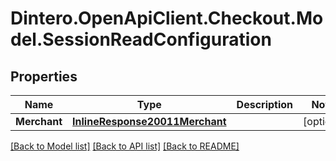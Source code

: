# Dintero.OpenApiClient.Checkout.Model.SessionReadConfiguration

## Properties

Name | Type | Description | Notes
------------ | ------------- | ------------- | -------------
**Merchant** | [**InlineResponse20011Merchant**](InlineResponse20011Merchant.md) |  | [optional] 

[[Back to Model list]](../README.md#documentation-for-models) [[Back to API list]](../README.md#documentation-for-api-endpoints) [[Back to README]](../README.md)

